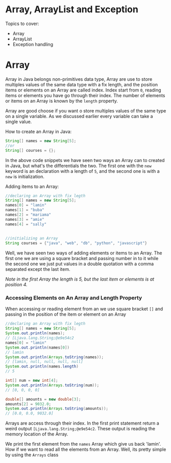 # Array, ArrayList and Exception

Topics to cover:

* Array
* ArrayList
* Exception handling

# Array

Array in Java belongs non-primitives data type, Array are use to store multiples values of the same data type with a fix length, and the position items or elements on an Array are called index. Index start from `0`, reading items or elements you have go through their index. The number of elements or items on an Array is known by the `length` property.

Array are good choose if you want o store multiples values of the same type on a single variable. As we discussed earlier every variable can take a single value. 

How to create an Array in Java:

```java
String[] names = new String[5];
//or
String[] courses = {};
```

In the above code snippets we have seen two ways an Array can to created in Java, but what's the differentials the two. The first one with the `new` keyword is an declaration with a length of `5`, and the second one is with a `new` is initialization.

Adding items to an Array:

```java
//declaring an Array with fix legth
String[] names = new String[5];
names[0] = "lamin"
names[1] = "buba"
names[2] = "mariama"
names[3] = "amie"    
names[4] = "sally"
    
    
//initializing an Array
String courses = {"java", "web", "db", "python", "javascript"}
```

Well, we have seen two ways of adding elements or items to an Array. The first one we are using a square bracket and passing number in to it while the second one we just put values in a double quotation with a comma separated except the last item.

*Note in the first Array the length is 5, but the last item or elements is at position 4.*

### Accessing Elements on An Array and Length Property

When accessing or reading element from an we use square bracket `[]` and passing in the position of the item or element on an Array

```java
//declaring an Array with fix legth
String[] names = new String[5];
System.out.println(names);
// [Ljava.lang.String;@e9e54c2
names[0] = "lamin"
System.out.println(names[0])
// lamin
System.out.println(Arrays.toString(names));
// [lamin, null, null, null, null]    
System.out.println(names.length)
// 5

int[] num = new int[4];
System.out.println(Arrays.toString(num));
// [0, 0, 0, 0]

double[] amounts = new double[3];
amounts[2] = 9032.0;
System.out.println(Arrays.toString(amounts));
// [0.0, 0.0, 9032.0]
```

Arrays are access through their index. In the first print statement return a weird output `[Ljava.lang.String;@e9e54c2`. These output is reading the memory location of the Array.

We print the first element from the `names` Array which give us back 'lamin'. How if we want to read all the elements from an Array. Well, its pretty simple by using the `Arrays` class 
